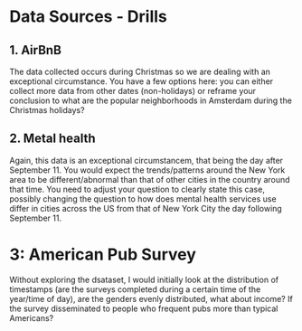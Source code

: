# Data Sources - Drills

## 1. AirBnB
The data collected occurs during Christmas so we are dealing with an exceptional circumstance. You have a few options here: you can either collect more data from other dates (non-holidays) or reframe your conclusion to what are the popular neighborhoods in Amsterdam during the Christmas holidays? 

## 2. Metal health
Again, this data is an exceptional circumstancem, that being the day after September 11. You would expect the trends/patterns around the New York area to be different/abnormal than that of other cities in the country around that time. You need to adjust your question to clearly state this case, possibly changing the question to how does mental health services use differ in cities across the US from that of New York City the day following September 11. 

# 3: American Pub Survey
Without exploring the dsataset, I would initially look at the distribution of timestamps (are the surveys completed during a certain time of the year/time of day), are the genders evenly distributed, what about income? If the survey disseminated to people who frequent pubs more than typical Americans? 